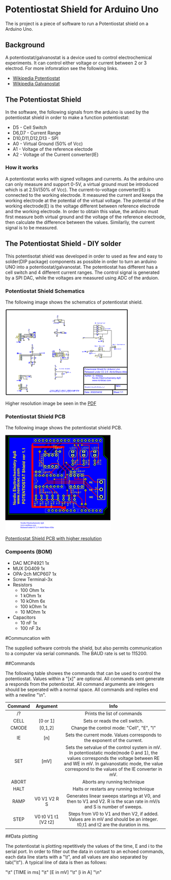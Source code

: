 # Potentiostat Shield for Arduino Uno
The is project is a piece of software to run a Potentiostat shield on a Arduino Uno.


## Background
A potentiostat/galvanostat is a device used to control electrochemical experiments. It can control either voltage or current between 2 or 3 electrod. For more infomration see the following links. 

* [Wikipedia Potentiostat](https://en.wikipedia.org/wiki/Potentiostat)
* [Wikipedia Galvanostat](https://en.wikipedia.org/wiki/Galvanostat)

## The Potentiostat Shield
In the software, the following signals from the arduino is used by the potentiostat shield in order to make a function potentiostat:

* D5 - Cell Switch
* D6,D7 - Current Range
* D10,D11,D12,D13 - SPI
* A0 - Virtual Ground (50% of Vcc)
* A1 - Voltage of the reference electode
* A2 - Voltage of the Current converter(IE)

### How it works

A potentiostat works with signed voltages and currents. As the arduino uno can only measure and support 0-5V, a virtual ground must be introduced which is at 2.5V(50% of Vcc). 
The current-to-voltage converter(IE) is connected to the working electrode. It measured the current and keeps the working electrode at the potential of the virtual voltage. The potential of the working electrode(E) is the voltage different between reference electrode and the working electrode. In order to obtain this value, the arduino must first measure both virtual ground and the voltage of the reference electrode, then calculate the difference between the values. Similarliy,  the current signal is to be measured. 

 




## The Potentiostat Shield - DIY solder
This potentisotat shield was developed in order to used as few and easy to solder(DIP package) components as possible in order to turn an arduino UNO into a potentiostat/galvanostat. 
The potentiostat has different has a cell switch and 4 different current ranges. The control signal is generated by a SPI DAC, while the voltages are measured using ADC of the arduion.

### Potentiostat Shield Schematics

The following image shows the schematics of potentiostat shield.

![Potentiostat Shield Schematic](/assets/images/UNO_Pot_Shield_1_1_schematic.png)

Higher resolution image be seen in the [PDF](Schematic%20Design_%20UNO_%20Pot%20Shield_1_1.pdf)

 

### Potentiostat Shield PCB

The following image shows the potentiostat shield PCB.

![Potentiostat Shield PCB](/assets/images/UNO_Pot_Shield_1_1_s.png)


[Potentiostat Shield PCB with higher resolution](/assets/images/UNO_Pot_Shield_1_1.png)


### Compoents (BOM)
 * DAC MCP4921 1x
 * MUX DG409 1x
 * OPA-2ch MCP607 1x
 * Screw Terminal-3x    
 * Resistors
   * 100 Ohm 1x
   * 1 kOhm 1x
   * 10 kOhm 6x
   * 100 kOhm 1x
   * 10 MOhm 1x
 * Capacitors
   * 10 nF 1x
   * 100 nF 3x

#Communcation with 

The supplied software controls the shield, but also permits communication to a computer via serial commands. The BAUD rate is set to 115200.

##Commands

The following table showes the commands that can be used to control the potentiostat. Values within a "[x]" are optional. All commands sent generate a responds from the potentiostat. All command arguments are integers should be seperated with a normal space. All commands and replies end with a newline "\n".

| Command | Argument    | Info    |
| :-----: | :---: | :---: |
| /? |   | Prints the list of commands   |
| CELL | [0 or 1]   |  Sets or reads the cell switch.  |
| CMODE | [0,1,2]   | Change the control mode:  "Cell", "E", "I"   |
| IE | [n]   | Sets the current mode. Values corresponds to the exponent of the current.  |
| SET | [mV]   | Sets the setvalue of the control system in mV. In potentiostatic mode(mode 0 and 1), the values corresponds the voltage between RE and WE in mV. In galvanostatic mode, the value correspond to the values of the IE converter in mV.    |
| ABORT |    | Aborts any running technique   |
| HALT |    | Halts or restarts any running technique  |
| RAMP | V0 V1 V2 R S  | Generates linear sweeps startings at V0, and then to V1 and V2. R is the scan rate in mV/s and S is number of sweeps.   |
| STEP | V0 t0 V1 t1 [V2 t2]  | Steps from V0 to V1 and then V2, if added. Values are in mV and should be an integer. t0,t1 and t2 are the duration in ms.   |

##Data plotting

The potentiostat is plotting repetitively the values of the time, E and i to the serial port. In order to filter out the data in contast to an echoed commands, each data line starts with a "\t", and all values are also separated by tab("\t"). A typical line of data is then as follows:

"\t" [TIME in ms] "\t" [E in mV] "\t" [i in A] "\n"


